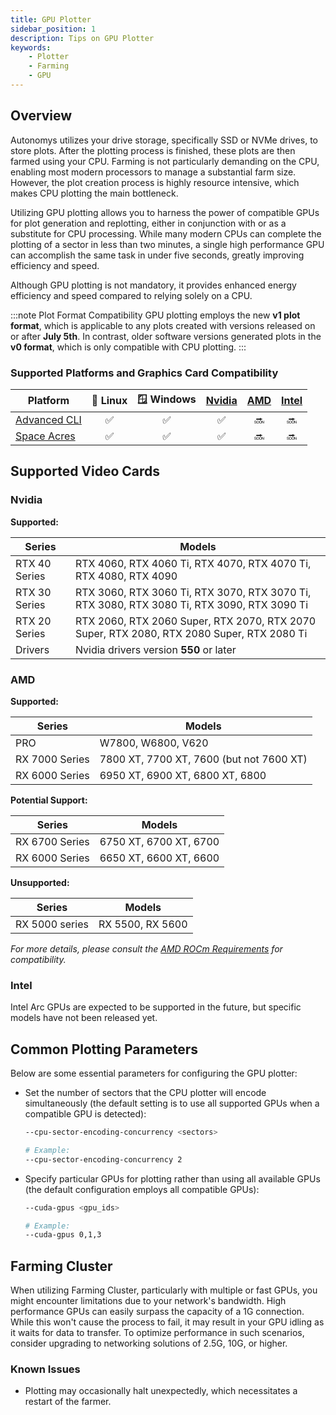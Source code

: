 ```yaml
---
title: GPU Plotter
sidebar_position: 1
description: Tips on GPU Plotter
keywords:
    - Plotter
    - Farming
    - GPU
---
```


## Overview

Autonomys utilizes your drive storage, specifically SSD or NVMe drives, to store plots. After the plotting process is finished, these plots are then farmed using your CPU. Farming is not particularly demanding on the CPU, enabling most modern processors to manage a substantial farm size. However, the plot creation process is highly resource intensive, which makes CPU plotting the main bottleneck.

Utilizing GPU plotting allows you to harness the power of compatible GPUs for plot generation and replotting, either in conjunction with or as a substitute for CPU processing. While many modern CPUs can complete the plotting of a sector in less than two minutes, a single high performance GPU can accomplish the same task in under five seconds, greatly improving efficiency and speed.

Although GPU plotting is not mandatory, it provides enhanced energy efficiency and speed compared to relying solely on a CPU.


:::note Plot Format Compatibility
GPU plotting employs the new **v1 plot format**, which is applicable to any plots created with versions released on or after **July 5th**. In contrast, older software versions generated plots in the **v0 format**, which is only compatible with CPU plotting.
:::


### Supported Platforms and Graphics Card Compatibility
| Platform          | 🐧 Linux | 🪟 Windows | [Nvidia](#nvidia) | [AMD](#amd) | [Intel](#intel) |
|-------------------|:-------:|:---------:|:---------:|:-----------:|:------------:|
| [Advanced CLI](https://github.com/autonomys/subspace/releases)          |   ✅    |    ✅     |    ✅     |     🔜      |      🔜      |
| [Space Acres](https://github.com/autonomys/space-acres/releases)       |   ✅    |    ✅     |    ✅     |     🔜      |      🔜      |


## Supported Video Cards

### Nvidia
**Supported:**

| Series            | Models                                      |
|-------------------|---------------------------------------------|
| RTX 40 Series     | RTX 4060, RTX 4060 Ti, RTX 4070, RTX 4070 Ti, RTX 4080, RTX 4090 |
| RTX 30 Series     | RTX 3060, RTX 3060 Ti, RTX 3070, RTX 3070 Ti, RTX 3080, RTX 3080 Ti, RTX 3090, RTX 3090 Ti |
| RTX 20 Series     | RTX 2060, RTX 2060 Super, RTX 2070, RTX 2070 Super, RTX 2080, RTX 2080 Super, RTX 2080 Ti |
| Drivers           | Nvidia drivers version **550** or later    |

### AMD

**Supported:**

| Series            | Models                                      |
|-------------------|---------------------------------------------|
| PRO               | W7800, W6800, V620                          |
| RX 7000 Series    | 7800 XT, 7700 XT, 7600 (but not 7600 XT)  |
| RX 6000 Series    | 6950 XT, 6900 XT, 6800 XT, 6800           |

**Potential Support:**

| Series            | Models                                      |
|-------------------|---------------------------------------------|
| RX 6700 Series    | 6750 XT, 6700 XT, 6700                     |
| RX 6000 Series    | 6650 XT, 6600 XT, 6600                     |

**Unsupported:**

| Series            | Models              |
|-------------------|---------------------|
| RX 5000 series    | RX 5500, RX 5600    |


*For more details, please consult the [AMD ROCm Requirements](https://rocm.docs.amd.com/projects/install-on-linux/en/latest/reference/system-requirements.html) for compatibility.*

### Intel

Intel Arc GPUs are expected to be supported in the future, but specific models have not been released yet.


## Common Plotting Parameters

Below are some essential parameters for configuring the GPU plotter:

- Set the number of sectors that the CPU plotter will encode simultaneously (the default setting is to use all supported GPUs when a compatible GPU is detected):
  ```bash
  --cpu-sector-encoding-concurrency <sectors>

  # Example:
  --cpu-sector-encoding-concurrency 2
  ```
- Specify particular GPUs for plotting rather than using all available GPUs (the default configuration employs all compatible GPUs):
  ```bash
  --cuda-gpus <gpu_ids>

  # Example:
  --cuda-gpus 0,1,3
  ```


## Farming Cluster
  
When utilizing Farming Cluster, particularly with multiple or fast GPUs, you might encounter limitations due to your network's bandwidth. High performance GPUs can easily surpass the capacity of a 1G connection. While this won't cause the process to fail, it may result in your GPU idling as it waits for data to transfer. To optimize performance in such scenarios, consider upgrading to networking solutions of 2.5G, 10G, or higher.


### Known Issues

- Plotting may occasionally halt unexpectedly, which necessitates a restart of the farmer.